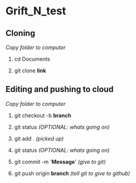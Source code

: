 # Grift_N_test

## Cloning
*Copy folder to computer*
1. cd Documents

2. git clone **link**

## Editing and pushing to cloud
*Copy folder to computer*
1. git checkout -b **branch**
  
2. git status *(OPTIONAL: whats going on)*

3. git add . *(picked up)*

4. git status *(OPTIONAL: whats going on)*

5. git commit -m '**Message**' *(give to git)*

6. git push origin **branch** *(tell git to give to github)*
